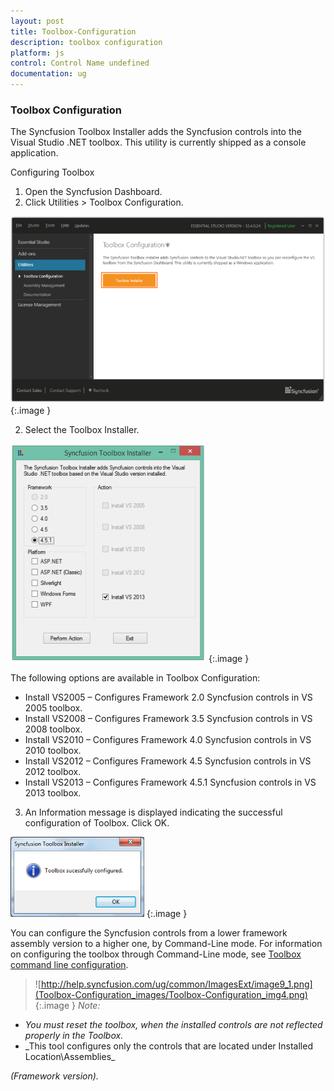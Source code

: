 ```yaml
---
layout: post
title: Toolbox-Configuration
description: toolbox configuration 
platform: js
control: Control Name undefined
documentation: ug
---
```


### Toolbox Configuration 

The Syncfusion Toolbox Installer adds the Syncfusion controls into the Visual Studio .NET toolbox. This utility is currently shipped as a console application.

Configuring Toolbox 

1. Open the Syncfusion Dashboard.
1. Click Utilities > Toolbox Configuration.



![](Toolbox-Configuration_images/Toolbox-Configuration_img1.png)
{:.image }




2. Select the Toolbox Installer.



![](Toolbox-Configuration_images/Toolbox-Configuration_img2.png)
{:.image }




The following options are available in Toolbox Configuration:

* Install VS2005 – Configures Framework 2.0 Syncfusion controls in VS 2005 toolbox.
* Install VS2008 – Configures Framework 3.5 Syncfusion controls in VS 2008 toolbox.
* Install VS2010 – Configures Framework 4.0 Syncfusion controls in VS 2010 toolbox.
* Install VS2012 – Configures Framework 4.5 Syncfusion controls in VS 2012 toolbox.
* Install VS2013 – Configures Framework 4.5.1 Syncfusion controls in VS 2013 toolbox.
3. An Information message is displayed indicating the successful configuration of Toolbox. Click OK.



![](Toolbox-Configuration_images/Toolbox-Configuration_img3.png)
{:.image }




You can configure the Syncfusion controls from a lower framework assembly version to a higher one, by Command-Line mode. For information on configuring the toolbox through Command-Line mode, see [Toolbox command line configuration](http://www.syncfusion.com/support/kb/2336).

> 

> ![http://help.syncfusion.com/ug/common/ImagesExt/image9_1.png](Toolbox-Configuration_images/Toolbox-Configuration_img4.png)
{:.image }
_Note:_

* _You must reset the toolbox, when the installed controls are not reflected properly in the Toolbox._
* _This tool configures only the controls that are located under Installed Location\Assemblies\_ 

_(Framework version)._


